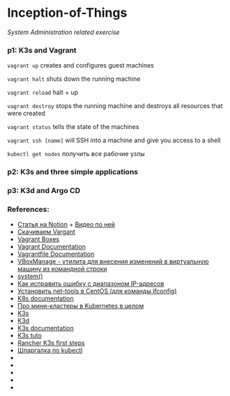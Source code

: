 # Inception-of-Things
_System Administration related exercise_

### p1: K3s and Vagrant
`vagrant up` creates and configures guest machines

`vagrant halt` shuts down the running machine

`vagrant reload`  halt + up

`vagrant destroy` stops the running machine and destroys all resources that were created

`vagrant status` tells the state of the machines

`vagrant ssh [name]` will SSH into a machine and give you access to a shell

`kubectl get nodes`  получить все рабочие узлы



### p2: K3s and three simple applications

### p3: K3d and Argo CD


### References:

- [Cтатья на Notion](https://zigzag-talon-29c.notion.site/Vagrant-a569198bd62e462daa9fd1dc09db0d97) + [Видео по ней](https://www.youtube.com/watch?v=0HVukklzCQg)
- [Скачиваем Vargant](https://www.vagrantup.com/downloads)
- [Vagrant Boxes](https://app.vagrantup.com/boxes/search)
- [Vagrant Documentation](https://www.vagrantup.com/docs)
- [Vagrantfile Documentation](vagrantup.com/docs/vagrantfile)
- [VBoxManage - утилита для внесения изменений в виртуальную машину из командной строки](https://docs.oracle.com/en/virtualization/virtualbox/6.0/user/vboxmanage-modifyvm.html)
- [system()](https://ruby-doc.org/core-2.2.2/Kernel.html#method-i-system)
- [Как исправить ошибку с диапазоном IP-адресов](https://www.virtualbox.org/manual/ch06.html#network_hostonly)
- [Установить net-tools в CentOS (для команды ifconfig)](https://www.itzgeek.com/how-tos/linux/centos-how-tos/ifconfig-command-not-found-on-centos-8-rhel-8-quick-fix.html)
- [K8s documentation](https://kubernetes.io/ru/docs/home/)
- [Про мини-кластеры в Kubernetes в целом](https://habr.com/ru/company/flant/blog/572188/)
- [K3s](https://k3s.io/)
- [K3d](https://k3d.io/v5.4.2/)
- [K3s documentation](https://rancher.com/docs/k3s/latest/en/)
- [K3s tuto](https://www.youtube.com/watch?v=1hwGdey7iUU)
- [Rancher K3s first steps](https://gitlab.com/cloud-versity/rancher-k3s-first-steps)
- [Шпаргалка по kubectl](https://kubernetes.io/ru/docs/reference/kubectl/cheatsheet/)
- []()
- []()
- []()
- []()
- []()


